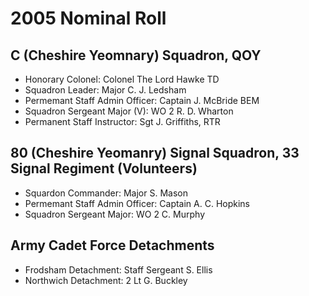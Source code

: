 # 2005 Nominal Roll

## C (Cheshire Yeomnary) Squadron, QOY

* Honorary Colonel: Colonel The Lord Hawke TD
* Squadron Leader: Major C. J. Ledsham
* Permemant Staff Admin Officer: Captain J. McBride BEM
* Squadron Sergeant Major (V): WO 2 R. D. Wharton
* Permanent Staff Instructor: Sgt J. Griffiths, RTR

## 80 (Cheshire Yeomanry) Signal Squadron, 33 Signal Regiment (Volunteers)

* Squardon Commander: Major S. Mason
* Permemant Staff Admin Officer: Captain A. C. Hopkins
* Squadron Sergeant Major: WO 2 C. Murphy

## Army Cadet Force Detachments

* Frodsham Detachment: Staff Sergeant S. Ellis
* Northwich Detachment: 2 Lt G. Buckley

